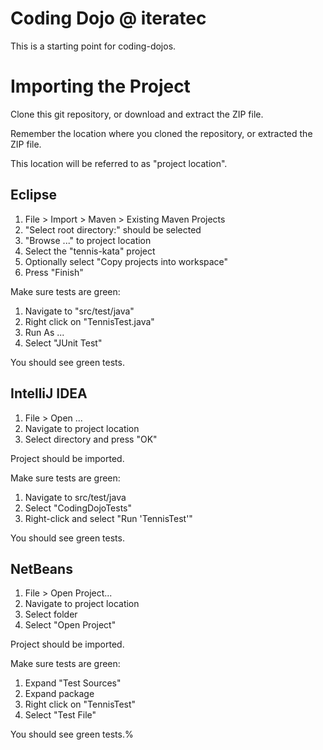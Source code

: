 Coding Dojo @ iteratec
======================

This is a starting point for coding-dojos.

Importing the Project
=====================

Clone this git repository, or download and extract the ZIP file.

Remember the location where you cloned the repository, or extracted the ZIP file.

This location will be referred to as "project location".


Eclipse
-------

1. File > Import > Maven > Existing Maven Projects
2. "Select root directory:" should be selected
3. "Browse ..." to project location
4. Select the "tennis-kata" project
5. Optionally select "Copy projects into workspace"
6. Press "Finish"

Make sure tests are green:

1. Navigate to "src/test/java"
2. Right click on "TennisTest.java"
3. Run As ...
4. Select "JUnit Test"

You should see green tests.


IntelliJ IDEA
-------------

1. File > Open ...
2. Navigate to project location
3. Select directory and press "OK"

Project should be imported.

Make sure tests are green:

1. Navigate to src/test/java
2. Select "CodingDojoTests"
3. Right-click and select "Run 'TennisTest'"

You should see green tests.


NetBeans
--------

1. File > Open Project...
2. Navigate to project location
3. Select folder
4. Select "Open Project"

Project should be imported.

Make sure tests are green:

1. Expand "Test Sources"
2. Expand package
3. Right click on "TennisTest"
4. Select "Test File"

You should see green tests.%